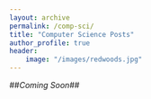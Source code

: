 ```yaml
---
layout: archive
permalink: /comp-sci/
title: "Computer Science Posts"
author_profile: true 
header: 
    image: "/images/redwoods.jpg"
---
```

##*Coming Soon*##
